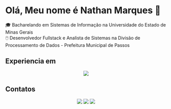 # Olá, Meu nome é Nathan Marques 👋

🎓 Bacharelando em Sistemas de Informação na Universidade do Estado de Minas Gerais <br/>
🖱️ Desenvolvedor Fullstack e Analista de Sistemas na Divisão de Processamento de Dados - Prefeitura Municipal de Passos

## Experiencia em
<div>
  <p align="center">
  <a href="https://skillicons.dev">
    <img src="https://skillicons.dev/icons?i=c,cpp,cs,js,py,bash,dotnet,nodejs,nextjs,react,mysql,sqlite,express,docker,firebase,html,css,figma,replit,ubuntu&perline=5" />
  </a>
</p>
</div>

## Contatos
<div align="center">
<a href="https://instagram.com/nathnmarques2" target="_blank"><img loading="lazy" src="https://img.shields.io/badge/-Instagram-%23E4405F?style=for-the-badge&logo=instagram&logoColor=white" target="_blank"></a>
<a href = "mailto:nathanmarques.silva@gmail.com"><img loading="lazy" src="https://img.shields.io/badge/Gmail-D14836?style=for-the-badge&logo=gmail&logoColor=white" target="_blank"></a>
<a href="https://www.linkedin.com/in/nathan-marques-b0402b208"><img src="https://img.shields.io/badge/-LinkedIn-%230077B5?style=for-the-badge&logo=linkedin&logoColor=white" target="_blank"></a>  
</div>
